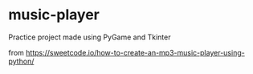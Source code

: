 # music-player

Practice project made using PyGame and Tkinter

from https://sweetcode.io/how-to-create-an-mp3-music-player-using-python/

